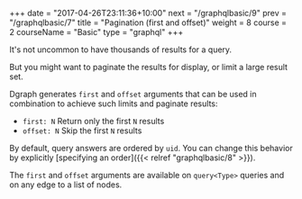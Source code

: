 +++
date = "2017-04-26T23:11:36+10:00"
next = "/graphqlbasic/9"
prev = "/graphqlbasic/7"
title = "Pagination (first and offset)"
weight = 8
course = 2
courseName = "Basic"
type = "graphql"
+++

It's not uncommon to have thousands of results for a query.

But you might want to  paginate the results for display, or limit a large result set.

Dgraph generates `first` and `offset` arguments that can be used in combination
to achieve such limits and paginate results:

- `first: N` Return only the first `N` results
- `offset: N` Skip the first `N` results

By default, query answers are ordered by `uid`. You can change this behavior by
explicitly [specifying an order]({{< relref "graphqlbasic/8" >}}).

The `first` and `offset` arguments are available on `query<Type>` queries and on
any edge to a list of nodes.
